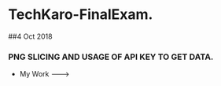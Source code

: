 # TechKaro-FinalExam.
##4 Oct 2018
### PNG SLICING AND USAGE OF API KEY TO GET DATA.
* My Work --->  
